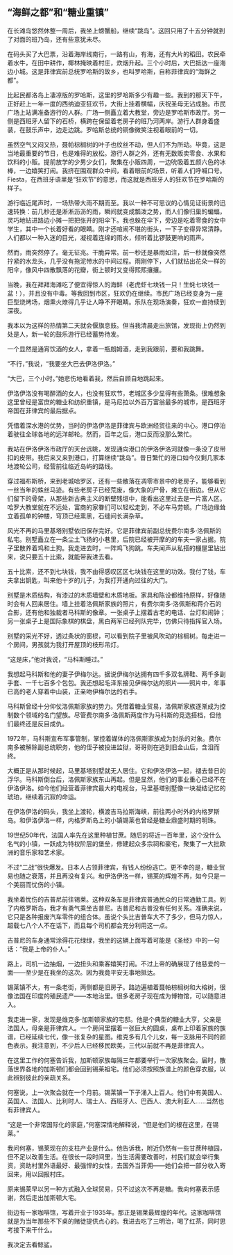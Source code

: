      

## “海鲜之都”和“糖业重镇”

在长滩岛悠然休整一周后，我坐上螃蟹船，继续“跳岛”。这回只用了十五分钟就到了对面的班乃岛，还有些意犹未尽。

在码头买了大巴票，沿着海岸线南行，一路有山，有海，还有大片的稻田。农民牵着水牛，在田中耕作，椰林掩映着村庄，炊烟升起。三个小时后，大巴抵达一座海边小城。这是菲律宾前总统罗哈斯的故乡，也叫罗哈斯，自称菲律宾的“海鲜之都”。

比起民都洛岛上凄凉版的罗哈斯，这里的罗哈斯多少有趣一些。我到的那天下午，正好赶上一年一度的西纳迪亚狂欢节，大街上挂着横幅，庆祝圣母无沾成胎。市民广场上站满准备游行的人群。广场一侧矗立着大教堂，旁边是罗哈斯市政厅。另一侧是西班牙人留下的石桥，横跨在保留着老房子的班乃河两岸。游行人群身着盛装，在鼓乐声中，边走边跳。罗哈斯总统的铜像微笑注视着眼前的一切。

虽然空气又闷又热，聂帕棕榈树的叶子也纹丝不动，但人们不为所动。毕竟，这是当地最重要的节日，也是难得的放松。游行人群之外，还有无数贩卖零食、水果和饮料的小贩。提前放学的少男少女们，聚集在小贩四周，一边吮吸着五颜六色的冰棒，一边嬉笑打闹。我挤在围观群众中间，看着眼前的场景，听着人们呼喊口号。Fiesta，在西班牙语里是“狂欢节”的意思，而这就是西班牙人的狂欢节在罗哈斯的样子。

游行临近尾声时，一场热带大雨不期而至。我以一种不可思议的心情见证街景的迅速转换：前几秒还是淅淅沥沥的雨，瞬间就变成瓢泼之势，而人们像归巢的蝙蝠，灵巧地钻进路边小摊一把把张开的阳伞下。我也躲在伞下，旁边是吃着零食的女中学生，其中一个长着好看的眼睛。刚才还喧闹不堪的街头，一下子变得异常清静。人们都以一种入迷的目光，凝视着连绵的雨水，倾听着比锣鼓更响的雨声。

然而，雨突然停了。毫无征兆。干脆异常。前一秒还是暴雨如注，后一秒就像突然拧紧的水龙头，几乎没有拖泥带水的中间过程。雨刚停下，人们就钻出花朵一样的阳伞，像风中四散飘落的花瓣，街上顿时又变得熙熙攘攘。

当晚，我在拜拜海滩吃了便宜得惊人的海鲜（老虎虾七块钱一只！生蚝七块钱一盆！），并且没有中毒。等我回到市区，狂欢仍在继续。市民广场已经变身为一座巨型烧烤场，烟熏火燎得几乎让人睁不开眼睛。乐队在现场演奏，狂欢一直持续到深夜。

我本以为这样的热情第二天就会偃旗息鼓。但当我清晨走出旅馆，发现街上仍然到处是人，新一轮的鼓乐游行已经蓄势待发。

一个显然是通宵饮酒的女人，拿着一瓶朗姆酒，走到我跟前，要和我跳舞。

“不行，”我说，“我要坐大巴去伊洛伊洛。”

“大巴，三个小时。”她悲伤地看着我，然后自顾自地跳起来。  

伊洛伊洛没有喝醉酒的女人，也没有狂欢节，老城区多少显得有些萧条。很难想象这里曾经是富庶的糖业和纺织重镇，是马尼拉以外百万富翁最多的城市，是西班牙帝国在菲律宾的最后据点。

凭借着深水港的优势，当时的伊洛伊洛是菲律宾与欧洲经贸往来的中心。港口停泊着驶往全球各地的远洋邮轮。然而，百年之后，港口反而没那么繁忙。

我站在伊洛伊洛市政厅的天台远眺，发现通向港口的伊洛伊洛河就像一条没了皮带扣的皮带。我后来又来到港口，打算继续“跳岛”。昔日繁忙的港口如今仅剩几家本地渡轮公司，经营前往临近岛屿的路线。

穿过福布斯桥，来到老城哈罗区，还有一些散落在凋零市景中的老房子，能够看到一丝当年的蛛丝马迹。有些老房子已经荒废，像大象的尸骨，瘫立在街边。但从它们留下的骨架，从那些新古典主义的断壁残垣中，能看出这里过去是一片富人区。哈罗大教堂就在不远处，富商的家眷们可以轻松走到，不必车马劳顿。广场边缘耸立着孤单的钟楼，穹顶已经熏黑，石缝间长满杂草。

风光不再的马里基塔别墅依旧保存完好。它是菲律宾前副总统费尔南多·洛佩斯的私宅。别墅矗立在一条尘土飞扬的小巷里，后院已经被开摩的的车夫一家占据。院子里散养着鸡和土狗。我走进去时，一阵鸡飞狗跳。车夫闻声从私搭的棚屋里钻出来，说只要五十比索，就能带我进去看。

五十比索，还不到七块钱，我不由得感叹区区七块钱在这里的功效。我付了钱，车夫拿出钥匙，叫来他十岁的儿子，为我打开通向过往的大门。

别墅是木质结构，有漆过的木质墙壁和木质地板。家具和陈设都维持原样，好像随时会有人回来居住。墙上挂着洛佩斯家族的照片，有费尔南多·洛佩斯和蒋介石的合影，还有他和独裁者马科斯的像章。一张桌子上摆着古老的电话、台灯和闹钟；另一张桌子上是国际象棋的棋盘，黑白两军已经列队完毕，仿佛只待指挥官入场。

别墅的采光不好，透过条状的窗棂，可以看到院子里被风吹动的棕榈树。每走进一个房间，男孩就为我打开屋顶的枝形吊灯。

“这是床，”他对我说，“马科斯睡过。”

我想起马科斯和他的妻子伊梅尔达。据说伊梅尔达拥有四千多双名牌鞋、两千多副手套、一千七百多个包包。我还想起毛泽东接见伊梅尔达的照片——照片中，年事已高的老人穿着中山装，正亲吻伊梅尔达的右手。

马科斯曾经十分仰仗洛佩斯家族的势力。凭借着糖业贸易，洛佩斯家族逐渐成为控制数个领域的名门望族。尽管费尔南多·洛佩斯两度作为马科斯的竞选搭档，但他们最终还是反目成仇。

1972年，马科斯宣布军事管制，掌控着媒体的洛佩斯家族成为封杀的对象。费尔南多被解除副总统职务，他的侄子被投进监狱，哥哥则在逃到旧金山后，含泪而终。

大概正是从那时候起，马里基塔别墅就无人居住。它和伊洛伊洛一起，褪去昔日的浮华。马科斯倒台后，洛佩斯家族东山再起。但是显然，他们的事业重心已经不在伊洛伊洛。如今他们经营着菲律宾最大的电视台，马里基塔别墅像一块凝结记忆的琥珀，继续着沉寂的命运。  

在伊洛伊洛的码头，我坐上渡轮，横渡吉马拉斯海峡，前往两小时外的内格罗斯岛。和伊洛伊洛一样，内格罗斯岛上的小镇锡莱也曾经是糖业鼎盛时期的明珠。

19世纪50年代，法国人率先在这里种植甘蔗。随后的将近一百年里，这个没什么名气的小镇，一跃成为特权阶层的堡垒，修建起众多宗祠和豪宅，聚集了一大批欧洲的音乐家和艺术家。

不过“二战”很快爆发。日本人占领菲律宾，有钱人纷纷逃亡。更不幸的是，糖业贸易也随之衰落，并且再没有复兴。和伊洛伊洛一样，锡莱的辉煌不再，如今只是一个美丽而忧伤的小镇。

我坐着忧伤的吉普尼前往锡莱。这种双条车是菲律宾普通民众的日常通勤工具。到了内格罗斯岛，我才有勇气乘坐吉普尼。吉普尼和吉普没有任何关系。准确来说，它只是各种报废汽车零件的组合体。虽说个头比吉普车大不了多少，但马力惊人，超载七八个人不在话下，而且每个司机都会充分利用这一点。

吉普尼的车身通常涂得花花绿绿，我坐的这辆上面写着可能是《圣经》中的一句话：“我是上帝的仆人。”

路上，司机一边抽烟，一边扭头和乘客嬉笑打闹。不过上帝的确展现了他慈爱的一面——至少是在我坐的这次。因为我竟平安无事地抵达。

锡莱镇不大，有一条老街，两侧都是旧房子。路边遍植着聂帕棕榈树和大榕树，很像法国在印度的殖民遗产——本地治里。很多老房子现在成为博物馆，可以随意进入。

我走进一家，发现是维克多·加斯顿家族的宅邸。他是个典型的糖业大亨，父亲是法国人，母亲是菲律宾人。一个房间里摆着一张巨大的圆桌，桌布上印着家族的族谱，已经延续七代，像一张复杂的星图。维克多有几个儿女，每一支脉用不同的颜色表示。我注意到，不少后人已经移民欧美，三代以前就不再是菲律宾人。

在这里工作的何塞告诉我，加斯顿家族每隔三年都要举行一次家族聚会。届时，散落世界各地的加斯顿们都会回到锡莱祖宅。他们必须按照族谱上的颜色穿衣服，以此辨别彼此的亲疏关系。

何塞说，上一次聚会就在一个月前。锡莱镇一下子涌入上百人。他们中有美国人、英国人、法国人、比利时人、瑞士人、西班牙人、巴西人、澳大利亚人……当然也有菲律宾人。

“这是一个非常国际化的家庭，”何塞深情地解释说，“但是他们的根在这里，在锡莱。”

我问何塞，锡莱现在的支柱产业是什么。他告诉我，附近仍然有一些甘蔗种植园，但不足以改善生活。在很长一段时间里，当生活需要改善时，村民们就会举行集资，资助村里外语最好、最强悍的女性，去国外当菲佣——她们会把一部分收入寄回来，用以回报村庄。

原来锡莱早以另一种方式融入全球贸易，只不过这次不再是糖。我向何塞表示感谢，然后走出加斯顿大宅。

街边有一家咖啡馆，写着开业于1935年。那正是锡莱最辉煌的年代。这家咖啡馆就是为当年那些不下桌的赌徒提供点心的。我进去吃了三明治，喝了红茶，同时思考接下来干什么。

我决定去看鲸鲨。